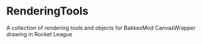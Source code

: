 # RenderingTools
A collection of rendering tools and objects for BakkesMod CanvasWrapper drawing in Rocket League
